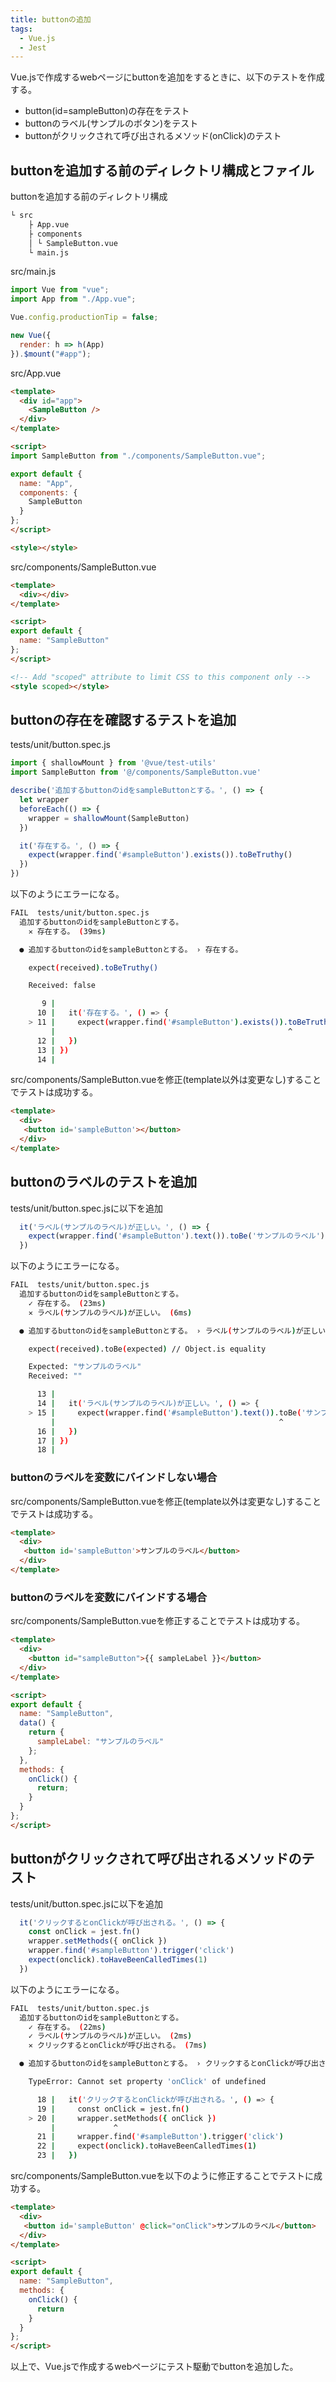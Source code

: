 ```yaml
---
title: buttonの追加
tags:
  - Vue.js
  - Jest
---
```


Vue.jsで作成するwebページにbuttonを追加をするときに、以下のテストを作成する。

- button(id=sampleButton)の存在をテスト
- buttonのラベル(サンプルのボタン)をテスト
- buttonがクリックされて呼び出されるメソッド(onClick)のテスト

## buttonを追加する前のディレクトリ構成とファイル

buttonを追加する前のディレクトリ構成

```sh
└ src
    ├ App.vue
    ├ components
    │ └ SampleButton.vue
    └ main.js
 ```

src/main.js

```javascript
import Vue from "vue";
import App from "./App.vue";

Vue.config.productionTip = false;

new Vue({
  render: h => h(App)
}).$mount("#app");
```

src/App.vue

```html
<template>
  <div id="app">
    <SampleButton />
  </div>
</template>

<script>
import SampleButton from "./components/SampleButton.vue";

export default {
  name: "App",
  components: {
    SampleButton
  }
};
</script>

<style></style>
```

src/components/SampleButton.vue

```html
<template>
  <div></div>
</template>

<script>
export default {
  name: "SampleButton"
};
</script>

<!-- Add "scoped" attribute to limit CSS to this component only -->
<style scoped></style>
```

## buttonの存在を確認するテストを追加

tests/unit/button.spec.js

```javascript
import { shallowMount } from '@vue/test-utils'
import SampleButton from '@/components/SampleButton.vue'

describe('追加するbuttonのidをsampleButtonとする。', () => {
  let wrapper
  beforeEach(() => {
    wrapper = shallowMount(SampleButton)
  })

  it('存在する。', () => {
    expect(wrapper.find('#sampleButton').exists()).toBeTruthy()
  })
})
```

以下のようにエラーになる。

```sh
FAIL  tests/unit/button.spec.js
  追加するbuttonのidをsampleButtonとする。
    ✕ 存在する。 (39ms)

  ● 追加するbuttonのidをsampleButtonとする。 › 存在する。

    expect(received).toBeTruthy()

    Received: false

       9 |
      10 |   it('存在する。', () => {
    > 11 |     expect(wrapper.find('#sampleButton').exists()).toBeTruthy()
         |                                                    ^
      12 |   })
      13 | })
      14 |
```

src/components/SampleButton.vueを修正(template以外は変更なし)することでテストは成功する。

```html
<template>
  <div>
   <button id='sampleButton'></button>
  </div>
</template>
```

## buttonのラベルのテストを追加

tests/unit/button.spec.jsに以下を追加

```javascript
  it('ラベル(サンプルのラベル)が正しい。', () => {
    expect(wrapper.find('#sampleButton').text()).toBe('サンプルのラベル')
  })
```

以下のようにエラーになる。

```sh
FAIL  tests/unit/button.spec.js
  追加するbuttonのidをsampleButtonとする。
    ✓ 存在する。 (23ms)
    ✕ ラベル(サンプルのラベル)が正しい。 (6ms)

  ● 追加するbuttonのidをsampleButtonとする。 › ラベル(サンプルのラベル)が正しい。

    expect(received).toBe(expected) // Object.is equality

    Expected: "サンプルのラベル"
    Received: ""

      13 |
      14 |   it('ラベル(サンプルのラベル)が正しい。', () => {
    > 15 |     expect(wrapper.find('#sampleButton').text()).toBe('サンプルのラベル')
         |                                                  ^
      16 |   })
      17 | })
      18 |
```

### buttonのラベルを変数にバインドしない場合

src/components/SampleButton.vueを修正(template以外は変更なし)することでテストは成功する。

```html
<template>
  <div>
   <button id='sampleButton'>サンプルのラベル</button>
  </div>
</template>
```

### buttonのラベルを変数にバインドする場合

src/components/SampleButton.vueを修正することでテストは成功する。

```html
<template>
  <div>
    <button id="sampleButton">{{ sampleLabel }}</button>
  </div>
</template>

<script>
export default {
  name: "SampleButton",
  data() {
    return {
      sampleLabel: "サンプルのラベル"
    };
  },
  methods: {
    onClick() {
      return;
    }
  }
};
</script>
```

## buttonがクリックされて呼び出されるメソッドのテスト

tests/unit/button.spec.jsに以下を追加

```javascript
  it('クリックするとonClickが呼び出される。', () => {
    const onClick = jest.fn()
    wrapper.setMethods({ onClick })
    wrapper.find('#sampleButton').trigger('click')
    expect(onclick).toHaveBeenCalledTimes(1)
  })
```

以下のようにエラーになる。

```sh
FAIL  tests/unit/button.spec.js
  追加するbuttonのidをsampleButtonとする。
    ✓ 存在する。 (22ms)
    ✓ ラベル(サンプルのラベル)が正しい。 (2ms)
    ✕ クリックするとonClickが呼び出される。 (7ms)

  ● 追加するbuttonのidをsampleButtonとする。 › クリックするとonClickが呼び出される。

    TypeError: Cannot set property 'onClick' of undefined

      18 |   it('クリックするとonClickが呼び出される。', () => {
      19 |     const onClick = jest.fn()
    > 20 |     wrapper.setMethods({ onClick })
         |             ^
      21 |     wrapper.find('#sampleButton').trigger('click')
      22 |     expect(onclick).toHaveBeenCalledTimes(1)
      23 |   })
```

src/components/SampleButton.vueを以下のように修正することでテストに成功する。

```html
<template>
  <div>
   <button id='sampleButton' @click="onClick">サンプルのラベル</button>
  </div>
</template>

<script>
export default {
  name: "SampleButton",
  methods: {
    onClick() {
      return
    }
  }
};
</script>
```

以上で、Vue.jsで作成するwebページにテスト駆動でbuttonを追加した。
